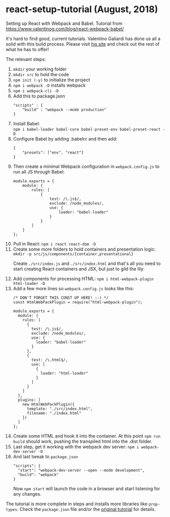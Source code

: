 # react-setup-tutorial (August, 2018)
Setting up React with Webpack and Babel.  Tutorial from https://www.valentinog.com/blog/react-webpack-babel/ 

It's hard to find good, current tutorials.  Valentino Galiardi has done us all a solid with this build process.  Please visit <a href="https://www.valentinog.com/blog/">his site</a> and check out the rest of what he has to offer! 

The relevant steps:
<ol>
	<li><code>mkdir</code> your working folder</li>
	<li><code>mkdir src</code> to hold the code</li>
	<li><code>npm init (-y)</code> to initialize the project</li>
	<li><code>npm i webpack -D</code> installs webpack</li>
	<li><code>npm i webpack-cli -D</code></li>
	<li>Add this to package.json

```
"scripts" : {
	"build" : "webpack --mode production"
}
```

   </li>
	<li>Install Babel:<br/><code>npm i babel-loader babel-core babel-preset-env babel-preset-react -D</code> </li>
	<li>Configure Babel by adding .babelrc and then add:

```
{
	"presets": ["env", "react"]
}
```

<li>Then create a minimal Webpack configuration in <code>webpack.config.js</code> to run all JS through Babel:
		
```
module.exports = {
	module: {
		rules: [
			{
				test: /\.js$/,
				exclude: /node_modules/,
				use: {
					loader: "babel-loader"
				}	
			}
		]
	}
};
```

</li>
	<li>Pull in React: <code>npm i react react-dom -D</code></li>
	<li>Create some more folders to hold containers and presentation logic: <code>mkdir -p src/js/components/{container,presentational}</code>
	<p>Create <code>./src/index.js</code> and <code>./src/index.html</code> and that's all you need to start creating React containers and JSX, but just to gild the lily:</p>
	</li>
	<li>Add components for processing HTML: <code>npm i html-webpack-plugin html-loader -D</code></li>

<li>Add a few more lines so <code>webpack.config.js</code> looks like this:

```
/* DON'T FORGET THIS CONST UP HERE! :-) */
const HtmlWebPackPlugin = require("html-webpack-plugin");

module.exports = {
  module: {
    rules: [
      {
        test: /\.js$/,
        exclude: /node_modules/,
        use: {
          loader: "babel-loader"
        }
      },
      {
        test: /\.html$/,
        use: [
          {
            loader: "html-loader"
          }
        ]
      }
    ]
  },
  plugins: [
    new HtmlWebPackPlugin({
      template: "./src/index.html",
      filename: "./index.html"
    })
  ]
};
```

</li>

<li>Create some HTML and hook it into the container.  At this point <code>npm run build</code> should work, pushing the transpiled html into the .dist folder.</li>

<li>Last step, get it working with the webpack dev server: <code>npm i webpack-dev-server -D</code></li>

<li>And last tweak to <code>package.json</code>

```
"scripts": {
  "start": "webpack-dev-server --open --mode development",
  "build": "webpack"
}
```

Now <code>npm start</code> will launch the code in a browser and start listening for any changes.
</li>
</ol>

The tutorial is more complete in steps and installs more libraries like <code>prop-types</code>.  Check the <code>package.json</code> file and/or the <a href="https://www.valentinog.com/blog/react-webpack-babel/">original tutorial</a> for details.


